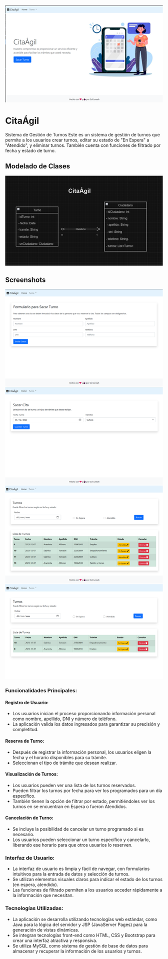 ![CitaÁgil](./imagesReadme/CitaAgil.png)

# CitaÁgil

Sistema de Gestión de Turnos
Este es un sistema de gestión de turnos que permite a los usuarios crear turnos, editar su estado de "En Espera" a "Atendido", y eliminar turnos. También cuenta con funciones de filtrado por fecha y estado de turno.

## Modelado de Clases

![CitaÁgil](./imagesReadme/Uml.png)
## Screenshots
![CitaÁgil](./imagesReadme/pantallaCiuda.png)
![CitaÁgil](./imagesReadme/pantallaTurno.png)
![CitaÁgil](./imagesReadme/mostrarTurnos.png)
![CitaÁgil](./imagesReadme/filtroFechaEstado.png)

### Funcionalidades Principales:

#### Registro de Usuario:

- Los usuarios inician el proceso proporcionando información personal como nombre, apellido, DNI y número de teléfono.
- La aplicación valida los datos ingresados para garantizar su precisión y completitud.

#### Reserva de Turno:

- Después de registrar la información personal, los usuarios eligen la fecha y el horario disponibles para su trámite.
- Seleccionan el tipo de trámite que desean realizar.

#### Visualización de Turnos:

- Los usuarios pueden ver una lista de los turnos reservados.
- Pueden filtrar los turnos por fecha para ver los programados para un día específico.
- También tienen la opción de filtrar por estado, permitiéndoles ver los turnos en se encuentran en Espera o fueron Atendidos.

#### Cancelación de Turno:

- Se incluye la posibilidad de cancelar un turno programado si es necesario.
- Los usuarios pueden seleccionar un turno específico y cancelarlo, liberando ese horario para que otros usuarios lo reserven.

### Interfaz de Usuario:

- La interfaz de usuario es limpia y fácil de navegar, con formularios intuitivos para la entrada de datos y selección de turnos.
- Se utilizan elementos visuales claros para indicar el estado de los turnos (en espera, atendido).
- Las funciones de filtrado permiten a los usuarios acceder rápidamente a la información que necesitan.

### Tecnologías Utilizadas:

- La aplicación se desarrolla utilizando tecnologías web estándar, como Java para la lógica del servidor y JSP (JavaServer Pages) para la generación de vistas dinámicas.
- Se integran tecnologías front-end como HTML, CSS y Bootstrap para crear una interfaz atractiva y responsiva.
- Se utiliza MySQL como sistema de gestión de base de datos para almacenar y recuperar la información de los usuarios y turnos.
